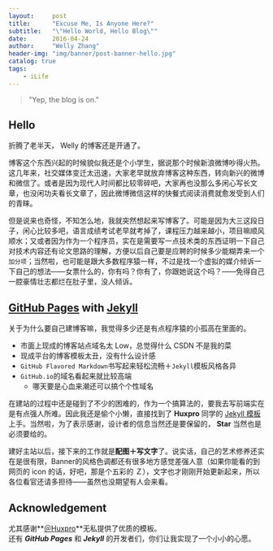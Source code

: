 ```yaml
---
layout:     post
title:      "Excuse Me, Is Anyone Here?"
subtitle:   "\"Hello World, Hello Blog\""
date:       2016-04-24
author:     "Welly Zhang"
header-img: "img/banner/post-banner-hello.jpg"
catalog: true
tags:
    - iLife
---
```


> "Yep, the blog is on."

## Hello

折腾了老半天， Welly 的博客还是开通了。

博客这个东西兴起的时候貌似我还是个小学生，据说那个时候新浪微博吵得火热。这几年来，社交媒体变迁太迅速，大家老早就放弃博客这种东西，转向新兴的微博和微信了。或者是因为现代人时间都比较零碎吧，大家再也没那么多闲心写长文章，也没闲功夫看长文章了，因此微博微信这样的快餐式阅读消费就愈发受到人们的青睐。

但是说来也奇怪，不知怎么地，我就突然想起来写博客了。可能是因为大三这段日子，闲心比较多吧，语言成绩考试老早就考掉了，课程压力越来越小，项目嘛顺风顺水；又或者因为作为一个程序员，实在是需要写一点技术类的东西证明一下自己对技术内容还有论文思路的理解，方便以后自己要是应聘的时候多少能糊弄来一个`加分项`；当然啦，也可能是跟大多数程序猿一样，不过是找一个虚拟的媒介倾诉一下自己的想法——女票什么的，你有吗？你有了，你跟她说这个吗？——免得自己一腔豪情壮志都烂在肚子里，没人倾诉。

## [GitHub Pages](https://pages.github.com/) with [Jekyll](http://jekyllrb.com/)

关于为什么要自己建博客嘛，我觉得多少还是有点程序猿的小孤高在里面的。

* 市面上现成的博客站点域名太 Low，总觉得什么 CSDN 不是我的菜
* 现成平台的博客模板太丑，没有什么设计感
* `GitHub Flavored Markdown`书写起来轻松流畅＋`Jekyll`模板风格各异
* `GitHub.io`的域名看起来就比较高端
  * 哪天要是心血来潮还可以搞个个性域名

在建站的过程中还是碰到了不少的困难的，作为一个搞算法的，要我去写前端实在是有点强人所难。因此我还是偷个小懒，直接找到了 **Huxpro** 同学的 [Jekyll 模板](https://github.com/huxpro/huxpro.github.io/)上手。当然啦，为了表示感谢，设计者的信息当然还是要保留的， **Star** 当然也是必须要给的。

建好主站以后，接下来的工作就是**配图＋写文字**了。说实话，自己的艺术修养还实在是很有限，Banner的风格色调都还有很多地方感觉差强人意（如果你能看的到网页的 icon 的话，好吧，那是个五彩的 Ｚ），文字也才刚刚开始更新起来，所以各位看官还请多担待——虽然也没期望有人会来看。

## Acknowledgement

尤其感谢**[＠Huxpro](https://github.com/Huxpro)**无私提供了优质的模板。  
还有 ***GitHub Pages*** 和 ***Jekyll*** 的开发者们，你们让我实现了一个小小的心愿。
　
